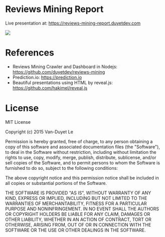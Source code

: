 # Reviews Mining Report

Live presentation at: https://reviews-mining-report.duyetdev.com

<img src="https://i.imgur.com/JirPKTR.png" />

# References 

- Reviews Mining Crawler and Dashboard in Nodejs: https://github.com/duyetdev/reviews-mining
- Prediction.io: https://prediction.io
- Beautiful presentations using HTML by reveal.js: https://github.com/hakimel/reveal.js

# License
MIT License

Copyright (c) 2015 Van-Duyet Le

Permission is hereby granted, free of charge, to any person obtaining a copy of this software and associated documentation files (the "Software"), to deal in the Software without restriction, including without limitation the rights to use, copy, modify, merge, publish, distribute, sublicense, and/or sell copies of the Software, and to permit persons to whom the Software is furnished to do so, subject to the following conditions:

The above copyright notice and this permission notice shall be included in all copies or substantial portions of the Software.

THE SOFTWARE IS PROVIDED "AS IS", WITHOUT WARRANTY OF ANY KIND, EXPRESS OR IMPLIED, INCLUDING BUT NOT LIMITED TO THE WARRANTIES OF MERCHANTABILITY, FITNESS FOR A PARTICULAR PURPOSE AND NONINFRINGEMENT. IN NO EVENT SHALL THE AUTHORS OR COPYRIGHT HOLDERS BE LIABLE FOR ANY CLAIM, DAMAGES OR OTHER LIABILITY, WHETHER IN AN ACTION OF CONTRACT, TORT OR OTHERWISE, ARISING FROM, OUT OF OR IN CONNECTION WITH THE SOFTWARE OR THE USE OR OTHER DEALINGS IN THE SOFTWARE.
